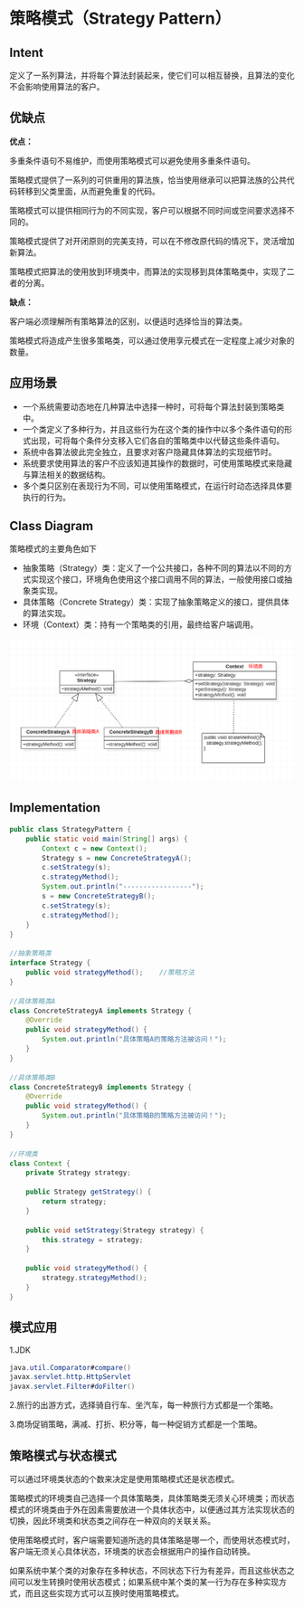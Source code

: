 # 策略模式（Strategy Pattern）

## Intent

定义了一系列算法，并将每个算法封装起来，使它们可以相互替换，且算法的变化不会影响使用算法的客户。

## 优缺点

**优点：**

多重条件语句不易维护，而使用策略模式可以避免使用多重条件语句。

策略模式提供了一系列的可供重用的算法族，恰当使用继承可以把算法族的公共代码转移到父类里面，从而避免重复的代码。

策略模式可以提供相同行为的不同实现，客户可以根据不同时间或空间要求选择不同的。

策略模式提供了对开闭原则的完美支持，可以在不修改原代码的情况下，灵活增加新算法。

策略模式把算法的使用放到环境类中，而算法的实现移到具体策略类中，实现了二者的分离。

**缺点：**

客户端必须理解所有策略算法的区别，以便适时选择恰当的算法类。

策略模式将造成产生很多策略类，可以通过使用享元模式在一定程度上减少对象的数量。

## 应用场景

- 一个系统需要动态地在几种算法中选择一种时，可将每个算法封装到策略类中。
- 一个类定义了多种行为，并且这些行为在这个类的操作中以多个条件语句的形式出现，可将每个条件分支移入它们各自的策略类中以代替这些条件语句。
- 系统中各算法彼此完全独立，且要求对客户隐藏具体算法的实现细节时。
- 系统要求使用算法的客户不应该知道其操作的数据时，可使用策略模式来隐藏与算法相关的数据结构。
- 多个类只区别在表现行为不同，可以使用策略模式，在运行时动态选择具体要执行的行为。

## Class Diagram

策略模式的主要角色如下

- 抽象策略（Strategy）类：定义了一个公共接口，各种不同的算法以不同的方式实现这个接口，环境角色使用这个接口调用不同的算法，一般使用接口或抽象类实现。
- 具体策略（Concrete Strategy）类：实现了抽象策略定义的接口，提供具体的算法实现。
- 环境（Context）类：持有一个策略类的引用，最终给客户端调用。

![Strategy](/IMG/DesignPattern/Strategy.png)

## Implementation

```java
public class StrategyPattern {
    public static void main(String[] args) {
        Context c = new Context();
        Strategy s = new ConcreteStrategyA();
        c.setStrategy(s);
        c.strategyMethod();
        System.out.println("-----------------");
        s = new ConcreteStrategyB();
        c.setStrategy(s);
        c.strategyMethod();
    }
}

//抽象策略类
interface Strategy {
    public void strategyMethod();    //策略方法
}

//具体策略类A
class ConcreteStrategyA implements Strategy {
    @Override
    public void strategyMethod() {
        System.out.println("具体策略A的策略方法被访问！");
    }
}

//具体策略类B
class ConcreteStrategyB implements Strategy {
    @Override
    public void strategyMethod() {
        System.out.println("具体策略B的策略方法被访问！");
    }
}

//环境类
class Context {
    private Strategy strategy;

    public Strategy getStrategy() {
        return strategy;
    }

    public void setStrategy(Strategy strategy) {
        this.strategy = strategy;
    }

    public void strategyMethod() {
        strategy.strategyMethod();
    }
}
```

## 模式应用

1.JDK

```java
java.util.Comparator#compare()
javax.servlet.http.HttpServlet
javax.servlet.Filter#doFilter()
```

2.旅行的出游方式，选择骑自行车、坐汽车，每一种旅行方式都是一个策略。

3.商场促销策略，满减、打折、积分等，每一种促销方式都是一个策略。

## 策略模式与状态模式

可以通过环境类状态的个数来决定是使用策略模式还是状态模式。

策略模式的环境类自己选择一个具体策略类，具体策略类无须关心环境类；而状态模式的环境类由于外在因素需要放进一个具体状态中，以便通过其方法实现状态的切换，因此环境类和状态类之间存在一种双向的关联关系。

使用策略模式时，客户端需要知道所选的具体策略是哪一个，而使用状态模式时，客户端无须关心具体状态，环境类的状态会根据用户的操作自动转换。

如果系统中某个类的对象存在多种状态，不同状态下行为有差异，而且这些状态之间可以发生转换时使用状态模式；如果系统中某个类的某一行为存在多种实现方式，而且这些实现方式可以互换时使用策略模式。
